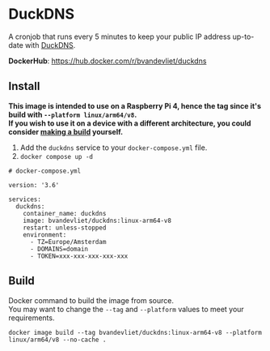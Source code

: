 # DuckDNS

A cronjob that runs every 5 minutes to keep your public IP address up-to-date with [DuckDNS](https://www.duckdns.org/).  

**DockerHub**: https://hub.docker.com/r/bvandevliet/duckdns  

## Install

**This image is intended to use on a Raspberry Pi 4, hence the tag since it's build with `--platform linux/arm64/v8`.**  
**If you wish to use it on a device with a different architecture, you could consider [making a build](#build) yourself.**  

1. Add the `duckdns` service to your `docker-compose.yml` file.  
1. `docker compose up -d`  

```
# docker-compose.yml

version: '3.6'

services:
  duckdns:
    container_name: duckdns
    image: bvandevliet/duckdns:linux-arm64-v8
    restart: unless-stopped
    environment:
      - TZ=Europe/Amsterdam
      - DOMAINS=domain
      - TOKEN=xxx-xxx-xxx-xxx-xxx
```

## Build

Docker command to build the image from source.  
You may want to change the `--tag` and `--platform` values to meet your requirements.

```
docker image build --tag bvandevliet/duckdns:linux-arm64-v8 --platform linux/arm64/v8 --no-cache .
```
